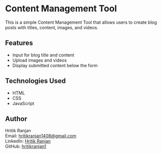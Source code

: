 # Content Management Tool

This is a simple Content Management Tool that allows users to create blog posts with titles, content, images, and videos.

## Features

- Input for blog title and content
- Upload images and videos
- Display submitted content below the form

## Technologies Used

- HTML
- CSS
- JavaScript

## Author

Hritik Ranjan  
Email: hritikranjan1408@gmail.com  
LinkedIn: [Hritik Ranjan](https://www.linkedin.com/in/hritik-ranjan-05a835230)  
GitHub: [hritikranjan1](https://github.com/hritikranjan1)
